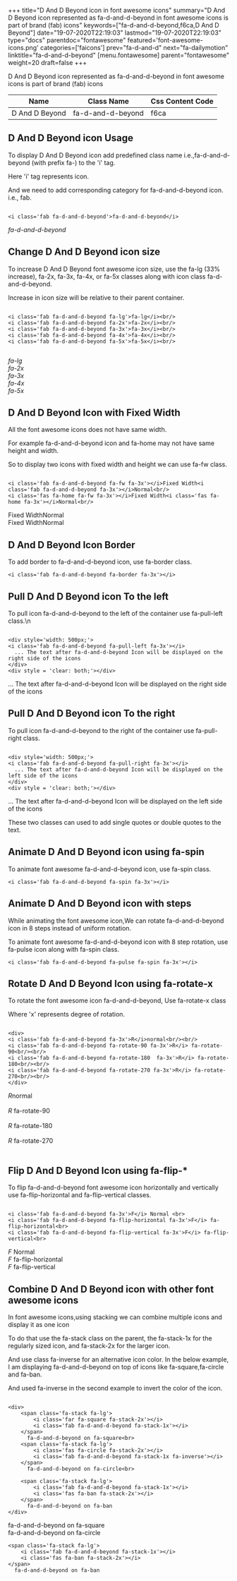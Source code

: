 +++
title="D And D Beyond icon in font awesome icons"
summary="D And D Beyond icon represented as fa-d-and-d-beyond in font awesome icons is part of brand (fab) icons"
keywords=["fa-d-and-d-beyond,f6ca,D And D Beyond"]
date="19-07-2020T22:19:03"
lastmod="19-07-2020T22:19:03"
type="docs"
parentdoc="fontawesome"
featured='font-awesome-icons.png'
categories=['faicons']
prev="fa-d-and-d"
next="fa-dailymotion"
linktitle="fa-d-and-d-beyond"
[menu.fontawesome]
parent="fontawesome"
weight=20
draft=false
+++


D And D Beyond icon represented as fa-d-and-d-beyond in font awesome icons is part of brand (fab) icons

<div class='table-responsive'><table class='table'><thead><tr><th>Name</th><th>Class Name</th><th>Css Content Code</th></tr></thead><tbody><tr><td>D And D Beyond</td><td>fa-d-and-d-beyond</td><td>f6ca</td></tr></tbody></table></div>



## D And D Beyond icon Usage

To display D And D Beyond icon add predefined class name i.e.,fa-d-and-d-beyond (with prefix fa-) to the 'i' tag.

Here 'i' tag represents icon.

And we need to add corresponding category for fa-d-and-d-beyond icon. i.e., fab.


```

<i class='fab fa-d-and-d-beyond'>fa-d-and-d-beyond</i>
```

<i class='fab fa-d-and-d-beyond'>fa-d-and-d-beyond</i>




## Change D And D Beyond icon size
To increase D And D Beyond font awesome icon size, use the fa-lg (33% increase), fa-2x, fa-3x, fa-4x, or fa-5x classes along with icon class fa-d-and-d-beyond.

Increase in icon size will be relative to their parent container. 

```

<i class='fab fa-d-and-d-beyond fa-lg'>fa-lg</i><br/>
<i class='fab fa-d-and-d-beyond fa-2x'>fa-2x</i><br/>
<i class='fab fa-d-and-d-beyond fa-3x'>fa-3x</i><br/>
<i class='fab fa-d-and-d-beyond fa-4x'>fa-4x</i><br/>
<i class='fab fa-d-and-d-beyond fa-5x'>fa-5x</i><br/>
            
```

<i class='fab fa-d-and-d-beyond fa-lg'>fa-lg</i><br/>
<i class='fab fa-d-and-d-beyond fa-2x'>fa-2x</i><br/>
<i class='fab fa-d-and-d-beyond fa-3x'>fa-3x</i><br/>
<i class='fab fa-d-and-d-beyond fa-4x'>fa-4x</i><br/>
<i class='fab fa-d-and-d-beyond fa-5x'>fa-5x</i><br/>
            



## D And D Beyond Icon with Fixed Width 

All the font awesome icons does not have same width.

For example fa-d-and-d-beyond icon and fa-home may not have same height and width.

So to display two icons with fixed width and height we can use fa-fw class.


```

<i class='fab fa-d-and-d-beyond fa-fw fa-3x'></i>Fixed Width<i class='fab fa-d-and-d-beyond fa-3x'></i>Normal<br/>
<i class='fas fa-home fa-fw fa-3x'></i>Fixed Width<i class='fas fa-home fa-3x'></i>Normal<br/>
```

<i class='fab fa-d-and-d-beyond fa-fw fa-3x'></i>Fixed Width<i class='fab fa-d-and-d-beyond fa-3x'></i>Normal<br/>
<i class='fas fa-home fa-fw fa-3x'></i>Fixed Width<i class='fas fa-home fa-3x'></i>Normal<br/>



## D And D Beyond Icon Border 

To add border to fa-d-and-d-beyond icon, use fa-border class.


```
<i class='fab fa-d-and-d-beyond fa-border fa-3x'></i>

```
<i class='fab fa-d-and-d-beyond fa-border fa-3x'></i>





## Pull D And D Beyond icon To the left

To pull icon fa-d-and-d-beyond to the left of the container use fa-pull-left class.\n

```

<div style='width: 500px;'>
<i class='fab fa-d-and-d-beyond fa-pull-left fa-3x'></i>
  ... The text after fa-d-and-d-beyond Icon will be displayed on the right side of the icons
</div>
<div style = 'clear: both;'></div>
```

<div style='width: 500px;'>
<i class='fab fa-d-and-d-beyond fa-pull-left fa-3x'></i>
  ... The text after fa-d-and-d-beyond Icon will be displayed on the right side of the icons
</div>
<div style = 'clear: both;'></div>




## Pull D And D Beyond icon To the right
To pull icon fa-d-and-d-beyond to the right of the container use fa-pull-right class.

```

<div style='width: 500px;'>
<i class='fab fa-d-and-d-beyond fa-pull-right fa-3x'></i>
  ... The text after fa-d-and-d-beyond Icon will be displayed on the left side of the icons
</div>
<div style = 'clear: both;'></div>
```

<div style='width: 500px;'>
<i class='fab fa-d-and-d-beyond fa-pull-right fa-3x'></i>
  ... The text after fa-d-and-d-beyond Icon will be displayed on the left side of the icons
</div>
<div style = 'clear: both;'></div>

These two classes can used to add single quotes or double quotes to the text.


## Animate D And D Beyond icon using fa-spin
To animate font awesome fa-d-and-d-beyond icon, use fa-spin class.

```
<i class='fab fa-d-and-d-beyond fa-spin fa-3x'></i>
```
<i class='fab fa-d-and-d-beyond fa-spin fa-3x'></i>




## Animate D And D Beyond icon with steps
While animating the font awesome icon,We can rotate fa-d-and-d-beyond icon in 8 steps instead of uniform rotation.

To animate font awesome fa-d-and-d-beyond icon with 8 step rotation, use fa-pulse icon along with fa-spin class.


```
<i class='fab fa-d-and-d-beyond fa-pulse fa-spin fa-3x'></i>

```
<i class='fab fa-d-and-d-beyond fa-pulse fa-spin fa-3x'></i>





## Rotate D And D Beyond Icon using fa-rotate-x
To rotate the font awesome icon fa-d-and-d-beyond, Use fa-rotate-x class

Where 'x' represents degree of rotation.


```

<div>
<i class='fab fa-d-and-d-beyond fa-3x'>R</i>normal<br/><br/>
<i class='fab fa-d-and-d-beyond fa-rotate-90 fa-3x'>R</i> fa-rotate-90<br/><br/> 
<i class='fab fa-d-and-d-beyond fa-rotate-180  fa-3x'>R</i> fa-rotate-180<br/><br/> 
<i class='fab fa-d-and-d-beyond fa-rotate-270 fa-3x'>R</i> fa-rotate-270<br/><br/>
</div>
```

<div>
<i class='fab fa-d-and-d-beyond fa-3x'>R</i>normal<br/><br/>
<i class='fab fa-d-and-d-beyond fa-rotate-90 fa-3x'>R</i> fa-rotate-90<br/><br/> 
<i class='fab fa-d-and-d-beyond fa-rotate-180  fa-3x'>R</i> fa-rotate-180<br/><br/> 
<i class='fab fa-d-and-d-beyond fa-rotate-270 fa-3x'>R</i> fa-rotate-270<br/><br/>
</div>




## Flip D And D Beyond Icon using fa-flip-*
To flip fa-d-and-d-beyond font awesome icon horizontally and vertically use fa-flip-horizontal and fa-flip-vertical classes. 

```

<i class='fab fa-d-and-d-beyond fa-3x'>F</i> Normal <br>
<i class='fab fa-d-and-d-beyond fa-flip-horizontal fa-3x'>F</i> fa-flip-horizontal<br>
<i class='fab fa-d-and-d-beyond fa-flip-vertical fa-3x'>F</i> fa-flip-vertical<br>
```

<i class='fab fa-d-and-d-beyond fa-3x'>F</i> Normal <br>
<i class='fab fa-d-and-d-beyond fa-flip-horizontal fa-3x'>F</i> fa-flip-horizontal<br>
<i class='fab fa-d-and-d-beyond fa-flip-vertical fa-3x'>F</i> fa-flip-vertical<br>




## Combine D And D Beyond icon with other font awesome icons
In font awesome icons,using stacking we can combine multiple icons and display it as one icon 

To do that use the fa-stack class on the parent, the fa-stack-1x for the regularly sized icon, and fa-stack-2x for the larger icon.

And use class fa-inverse for an alternative icon color. 
In the below example, I am displaying fa-d-and-d-beyond on top of icons like fa-square,fa-circle and fa-ban.

And used fa-inverse in the second example to invert the color of the icon.

```

<div>
    <span class='fa-stack fa-lg'>
        <i class='far fa-square fa-stack-2x'></i>
        <i class='fab fa-d-and-d-beyond fa-stack-1x'></i>
    </span>
      fa-d-and-d-beyond on fa-square<br>
    <span class='fa-stack fa-lg'>
        <i class='fas fa-circle fa-stack-2x'></i>
        <i class='fab fa-d-and-d-beyond fa-stack-1x fa-inverse'></i>
    </span>
      fa-d-and-d-beyond on fa-circle<br>

    <span class='fa-stack fa-lg'>
        <i class='fab fa-d-and-d-beyond fa-stack-1x'></i>
        <i class='fas fa-ban fa-stack-2x'></i>
    </span>
      fa-d-and-d-beyond on fa-ban
</div>
```

<div>
    <span class='fa-stack fa-lg'>
        <i class='far fa-square fa-stack-2x'></i>
        <i class='fab fa-d-and-d-beyond fa-stack-1x'></i>
    </span>
      fa-d-and-d-beyond on fa-square<br>
    <span class='fa-stack fa-lg'>
        <i class='fas fa-circle fa-stack-2x'></i>
        <i class='fab fa-d-and-d-beyond fa-stack-1x fa-inverse'></i>
    </span>
      fa-d-and-d-beyond on fa-circle<br>

    <span class='fa-stack fa-lg'>
        <i class='fab fa-d-and-d-beyond fa-stack-1x'></i>
        <i class='fas fa-ban fa-stack-2x'></i>
    </span>
      fa-d-and-d-beyond on fa-ban
</div>






